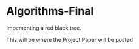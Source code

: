 # Algorithms-Final
Impementing a red black tree.


This will be where the Project Paper will be posted

